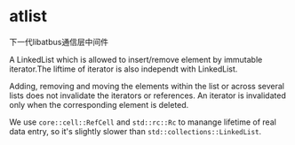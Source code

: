 # atlist

下一代libatbus通信层中间件

A LinkedList which is allowed to insert/remove element by immutable iterator.The liftime of iterator is also independt with LinkedList.

Adding, removing and moving the elements within the list or across several lists does not invalidate the iterators or references. An iterator is invalidated only when the corresponding element is deleted.

We use ```core::cell::RefCell``` and ```std::rc::Rc``` to manange lifetime of real data entry, so it's slightly slower than ```std::collections::LinkedList```.
